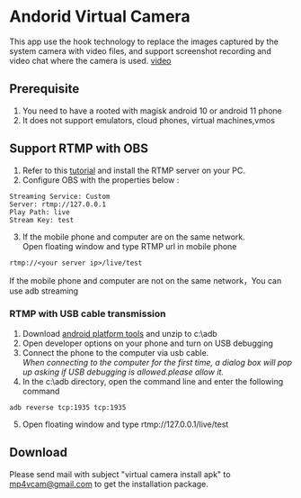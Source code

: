 # Andorid Virtual Camera
This app use the hook technology to replace the images captured by the system camera with video files, 
and support screenshot recording and video chat where the camera is used.
[video](https://xnxj.xyz)


## Prerequisite
1. You need to have a rooted with magisk android 10 or android 11 phone
2. It does not support emulators, cloud phones, virtual machines,vmos


## Support RTMP with OBS
1. Refer to this [tutorial](https://obsproject.com/forum/resources/how-to-set-up-your-own-private-rtmfp-server-using-monaserver.153/) and install the RTMP server on your PC.  <br>
2. Configure OBS with the properties below :
```
Streaming Service: Custom
Server: rtmp://127.0.0.1
Play Path: live
Stream Key: test
```
3. If the mobile phone and computer are  on the same network.<br/>Open floating window and type RTMP url in mobile phone
```
rtmp://<your server ip>/live/test
```

If the mobile phone and computer are not on the same network，You can use adb streaming
### RTMP with USB cable transmission

1. Download [android platform tools](https://developer.android.com/tools/releases/platform-tools) and unzip to c:\adb
2. Open developer options on your phone and turn on USB debugging
3. Connect the phone to the computer via usb cable.<br/>
*When connecting to the computer for the first time, a dialog box will pop up asking if USB debugging is allowed.please allow it.*
4. In the c:\adb directory, open the command line and enter the following command
```
adb reverse tcp:1935 tcp:1935
```
5. Open floating window and type rtmp://127.0.0.1/live/test






## Download 
Please send mail with subject "virtual camera install apk" to mp4vcam@gmail.com to get the installation package.


